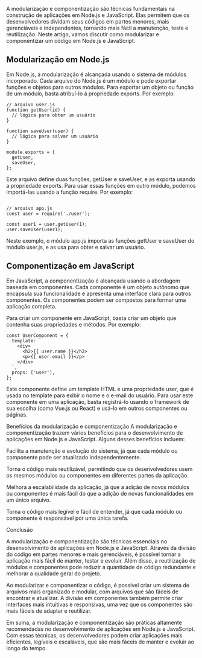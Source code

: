A modularização e componentização são técnicas fundamentais na construção de aplicações em Node.js e JavaScript. Elas permitem que os desenvolvedores dividam seus códigos em partes menores, mais gerenciáveis e independentes, tornando mais fácil a manutenção, teste e reutilização. Neste artigo, vamos discutir como modularizar e componentizar um código em Node.js e JavaScript.

## Modularização em Node.js

Em Node.js, a modularização é alcançada usando o sistema de módulos incorporado. Cada arquivo do Node.js é um módulo e pode exportar funções e objetos para outros módulos. Para exportar um objeto ou função de um módulo, basta atribuí-lo à propriedade exports. Por exemplo:

```
// arquivo user.js
function getUser(id) {
  // lógica para obter um usuário
}

function saveUser(user) {
  // lógica para salvar um usuário
}

module.exports = {
  getUser,
  saveUser,
};
```
Este arquivo define duas funções, getUser e saveUser, e as exporta usando a propriedade exports. Para usar essas funções em outro módulo, podemos importá-las usando a função require. Por exemplo:

```

// arquivo app.js
const user = require('./user');

const user1 = user.getUser(1);
user.saveUser(user1);
```
Neste exemplo, o módulo app.js importa as funções getUser e saveUser do módulo user.js, e as usa para obter e salvar um usuário.

## Componentização em JavaScript

Em JavaScript, a componentização é alcançada usando a abordagem baseada em componentes. Cada componente é um objeto autônomo que encapsula sua funcionalidade e apresenta uma interface clara para outros componentes. Os componentes podem ser compostos para formar uma aplicação completa.

Para criar um componente em JavaScript, basta criar um objeto que contenha suas propriedades e métodos. Por exemplo:


```
const UserComponent = {
  template: `
    <div>
      <h2>{{ user.name }}</h2>
      <p>{{ user.email }}</p>
    </div>
  `,
  props: ['user'],
};
```
Este componente define um template HTML e uma propriedade user, que é usada no template para exibir o nome e o e-mail do usuário. Para usar este componente em uma aplicação, basta registrá-lo usando o framework de sua escolha (como Vue.js ou React) e usá-lo em outros componentes ou páginas.

Benefícios da modularização e componentização
A modularização e componentização trazem vários benefícios para o desenvolvimento de aplicações em Node.js e JavaScript. Alguns desses benefícios incluem:

Facilita a manutenção e evolução do sistema, já que cada módulo ou componente pode ser atualizado independentemente.

Torna o código mais reutilizável, permitindo que os desenvolvedores usem os mesmos módulos ou componentes em diferentes partes da aplicação.

Melhora a escalabilidade da aplicação, já que a adição de novos módulos ou componentes é mais fácil do que a adição de novas funcionalidades em um único arquivo.

Torna o código mais legível e fácil de entender, já que cada módulo ou componente é responsável por uma única tarefa.

Conclusão

A modularização e componentização são técnicas essenciais no desenvolvimento de aplicações em Node.js e JavaScript. Através da divisão do código em partes menores e mais gerenciáveis, é possível tornar a aplicação mais fácil de manter, testar e evoluir. Além disso, a reutilização de módulos e componentes pode reduzir a quantidade de código redundante e melhorar a qualidade geral do projeto.

Ao modularizar e componentizar o código, é possível criar um sistema de arquivos mais organizado e modular, com arquivos que são fáceis de encontrar e atualizar. A divisão em componentes também permite criar interfaces mais intuitivas e responsivas, uma vez que os componentes são mais fáceis de adaptar e reutilizar.

Em suma, a modularização e componentização são práticas altamente recomendadas no desenvolvimento de aplicações em Node.js e JavaScript. Com essas técnicas, os desenvolvedores podem criar aplicações mais eficientes, legíveis e escaláveis, que são mais fáceis de manter e evoluir ao longo do tempo.